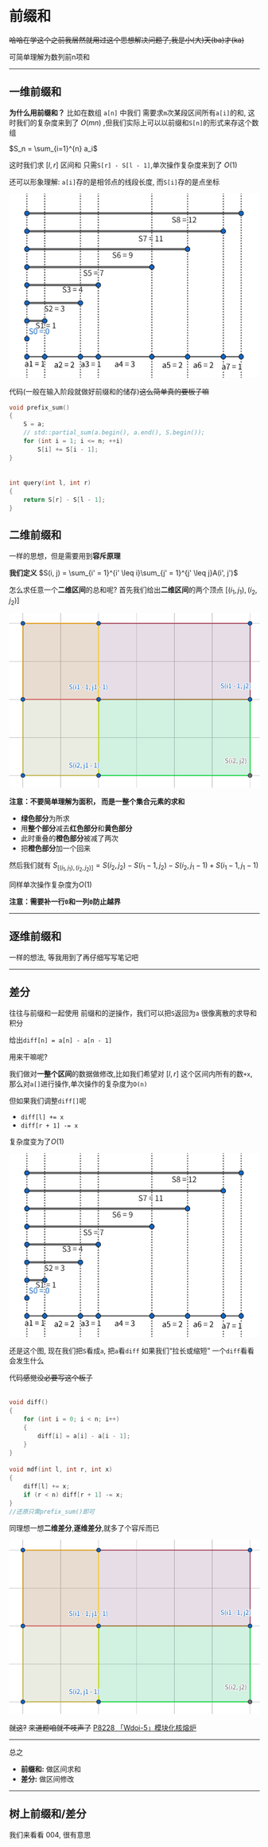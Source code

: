 # 前缀和

~~哈哈在学这个之前我居然就用过这个思想解决问题了,我是小(大)天(ba)才(ka)~~

可简单理解为数列前n项和

---

## 一维前缀和

**为什么用前缀和？**
比如在数组 `a[n]` 中我们 需要求`m`次某段区间所有`a[i]`的和, 这时我们的复杂度来到了 $O(mn)$ ,但我们实际上可以以前缀和`S[n]`的形式来存这个数组

$S_n = \sum_{i=1}^{n} a_i$

这时我们求 $[l,r]$ 区间和 只需`S[r] - S[l - 1]`,单次操作复杂度来到了 $O(1)$

还可以形象理解: `a[i]`存的是相邻点的线段长度, 而`S[i]`存的是点坐标

![alt text](image-2.png)

代码(一般在输入阶段就做好前缀和的储存)~~这么简单真的要板子嘛~~
```cpp
void prefix_sum()
{
    S = a;
    // std::partial_sum(a.begin(), a.end(), S.begin());
    for (int i = 1; i <= n; ++i)
        S[i] += S[i - 1];
}


int query(int l, int r) 
{
    return S[r] - S[l - 1];
}
```

## 二维前缀和

一样的思想，但是需要用到**容斥原理**

**我们定义**
$S(i, j) = \sum_{i' = 1}^{i' \leq i}\sum_{j' = 1}^{j' \leq j}A(i', j')$

怎么求任意一个**二维区间**的总和呢?
首先我们给出**二维区间**的两个顶点 $[(i_1, j_1), (i_2, j_2)]$

![alt text](image-3.png)

**注意：不要简单理解为面积， 而是一整个集合元素的求和**

- **绿色部分**为所求
- 用**整个部分**减去**红色部分**和**黄色部分**
- 此时重叠的**橙色部分**被减了两次
- 把**橙色部分**加一个回来

然后我们就有
$S_{[(i_1, j_1), (i_2, j_2)]} = S(i_2, j_2) - S(i_1 - 1, j_2) - S(i_2, j_1 - 1) + S(i_1 - 1, j_1 - 1)$

同样单次操作复杂度为$O(1)$

**注意：需要补一行`0`和一列`0`防止越界**

---

## 逐维前缀和

一样的想法, 等我用到了再仔细写写笔记吧

---

## 差分

往往与前缀和一起使用
前缀和的逆操作，我们可以把`S`返回为`a`
很像离散的求导和积分

给出`diff[n] = a[n] - a[n - 1]`

用来干嘛呢?

我们做对**一整个区间**的数据做修改,比如我们希望对 $[l,r]$ 这个区间内所有的数`+x`, 那么对`a[]`进行操作,单次操作的复杂度为`O(n)`

但如果我们调整`diff[]`呢
- `diff[l] += x`
- `diff[r + 1] -= x`

复杂度变为了$O(1)$

![alt text](image-2.png)

还是这个图, 现在我们把`S`看成`a`, 把`a`看`diff`
如果我们“拉长或缩短” 一个`diff`看看会发生什么

代码~~感觉没必要写这个板子~~
```cpp

void diff()
{
    for (int i = 0; i < n; i++)
    {
        diff[i] = a[i] - a[i - 1];
    } 
}

void mdf(int l, int r, int x)
{
    diff[l] += x;
    if (r < n) diff[r + 1] -= x;
}
//还原只需prefix_sum()即可
```

同理想一想**二维差分**,**逐维差分**,就多了个容斥而已

![alt text](image-3.png)

~~就这?~~
~~来道题咱就不吱声了~~
[P8228 「Wdoi-5」模块化核熔炉](https://www.luogu.com.cn/problem/P8228)

---

总之
- **前缀和:** 做区间求和
- **差分:** 做区间修改

---

## 树上前缀和/差分

我们来看看 004, 很有意思